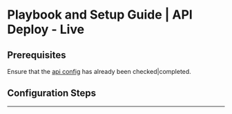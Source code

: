 # Playbook and Setup Guide | API Deploy - Live

## Prerequisites
Ensure that the [api config](3_api_config.md) has already been checked|completed. 

## Configuration Steps


---

